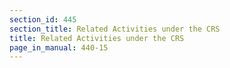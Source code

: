 ```yaml
---
section_id: 445
section_title: Related Activities under the CRS
title: Related Activities under the CRS
page_in_manual: 440-15
---
```

